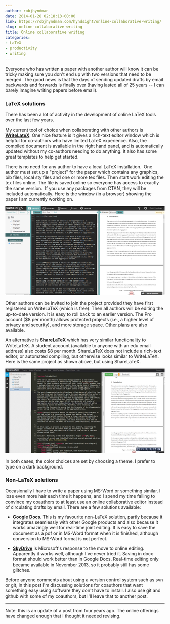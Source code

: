 ```yaml
---
author: robjhyndman
date: 2014-01-28 02:18:13+00:00
link: https://robjhyndman.com/hyndsight/online-collaborative-writing/
slug: online-collaborative-writing
title: Online collaborative writing
categories:
- LaTeX
- productivity
- writing
---
```


Everyone who has written a paper with another author will know it can be tricky making sure you don't end up with two versions that need to be merged. The good news is that the days of sending updated drafts by email backwards and forwards is finally over (having lasted all of 25 years -- I can barely imagine writing papers before email).<!-- more -->


### LaTeX solutions


There has been a lot of activity in the development of online LaTeX tools over the last few years.

My current tool of choice when collaborating with other authors is **[WriteLateX](https://www.writelatex.com/)**. One nice feature is it gives a rich-text editor window which is helpful for co-authors who have limited LaTeX experience. Also, the compiled document is available in the right hand panel, and is automatically updated without my co-authors needing to do anything. It also has some great templates to help get started.

There is no need for any author to have a local LaTeX installation.  One author must set up a "project" for the paper which contains any graphics, bib files, local sty files and one or more tex files. Then start work editing the tex files online. The file is saved online so everyone has access to exactly the same version.  If you use any packages from CTAN, they will be included automatically. Here is the window (in a browser) showing the paper I am currently working on.

[![Screenshot from 2014-01-28 12:20:30](/files/Screenshot-from-2014-01-28-122030.png)](/files/Screenshot-from-2014-01-28-122030.png)

Other authors can be invited to join the project provided they have first registered on WriteLaTeX (which is free). Then all authors will be editing the up-to-date version. It is easy to roll back to an earlier version. The Pro account ($8 per month) allows protected projects (i.e., a higher level of privacy and security), and more storage space. [Other plans](https://www.writelatex.com/plans) are also available.

An alternative is **[ShareLaTeX](http://www.sharelatex.com)** which has very similar functionality to WriteLaTeX. A student account (available to anyone with an edu email address) also costs $8 per month. ShareLaTeX does not include a rich-text editor, or automated compiling, but otherwise looks similar to WriteLaTeX. Here is the same project as shown above, but using ShareLaTeX.

[![Screenshot from 2014-01-28 12:37:51](/files/Screenshot-from-2014-01-28-123751.png)](/files/Screenshot-from-2014-01-28-123751.png)

In both cases, the color choices are set by choosing a theme. I prefer to type on a dark background.


### Non-LaTeX solutions


Occasionally I have to write a paper using MS-Word or something similar. I lose even more hair each time it happens, and I spend my time failing to convince my coauthors to at least use an online collaborative editor instead of circulating drafts by email. There are a few solutions available:



	
  * [**Google Docs**](http://docs.google.com). This is my favourite non-LaTeX solution, partly because it integrates seamlessly with other Google products and also because it works amazingly well for real-time joint editing. It is easy to save the document as a pdf or in MS-Word format when it is finished, although conversion to MS-Word format is not perfect.

	
  * [**SkyDrive**](http://skydrive.live.com) is Microsoft's response to the move to online editing. Apparently it works well, although I've never tried it. Saving in docx format should work better than in Google Docs. Real-time editing only became available in November 2013, so it probably still has some glitches.




Before anyone comments about using a version control system such as svn or git, in this post I'm discussing solutions for coauthors that want something easy using software they don't have to install. I also use git and github with some of my coauthors, but I'll leave that to another post.




* * *



Note: this is an update of a post from four years ago. The online offerings have changed enough that I thought it needed revising.

